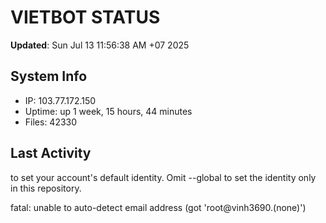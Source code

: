 # VIETBOT STATUS
**Updated**: Sun Jul 13 11:56:38 AM +07 2025

## System Info
- IP: 103.77.172.150
- Uptime: up 1 week, 15 hours, 44 minutes
- Files: 42330

## Last Activity

to set your account's default identity.
Omit --global to set the identity only in this repository.

fatal: unable to auto-detect email address (got 'root@vinh3690.(none)')

